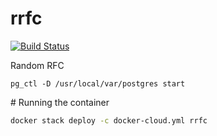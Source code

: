 # rrfc

[![Build Status](https://travis-ci.org/Skarlso/rrfc.svg?branch=master)](https://travis-ci.org/Skarlso/rrfc)

Random RFC

`pg_ctl -D /usr/local/var/postgres start`

# Running the container

```bash
docker stack deploy -c docker-cloud.yml rrfc
```